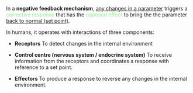 In a **negative feedback mechanism**, <u>any changes in a parameter</u> triggers a <span style="color: lightgreen">corrective response</span> that has the <span style="color: lightgreen">opposed effect</span> to bring the the parameter <u>back to normal (set point)</u>.

In humans, it operates with interactions of three components:
- **Receptors**
  To detect changes in the internal environment

- **Control centre (nervous system / endocrine system)**
  To receive information from the receptors and coordinates a response with reference to a set point.

- **Effectors**
  To produce a response to reverse any changes in the internal environment.
